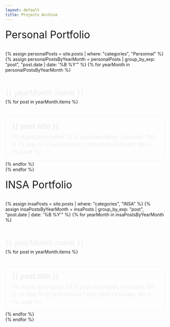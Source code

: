 ```yaml
---
layout: default
title: Projects Archive
---
```


<div class="projects-container">

  <!-- Personal Portfolio Section -->
  <p class="portfolio-title">Personal Portfolio</p>
  {% assign personalPosts = site.posts | where: "categories", "Personnal" %}
  {% assign personalPostsByYearMonth = personalPosts | group_by_exp: "post", "post.date | date: '%B %Y'" %}
  {% for yearMonth in personalPostsByYearMonth %}
    <p class="year-month fade-in">{{ yearMonth.name }}</p>
    <div class="projects-list">
      {% for post in yearMonth.items %}
        <div class="project-item fade-in" style="animation-delay: {{ forloop.index | times: 0.1 }}s;">
          <a href="{{ post.url }}" class="project-link">
            <h3 class="project-title">{{ post.title }}</h3>
            <p class="project-description">
              {% if post.description %}
                {{ post.description | truncate: 150 }}
              {% else %}
                {{ post.content | strip_html | truncate: 150 }}
              {% endif %}
            </p>
          </a>
        </div>
      {% endfor %}
    </div>
  {% endfor %}

  <!-- INSA Portfolio Section -->
  <p class="portfolio-title"> INSA Portfolio</p>
  {% assign insaPosts = site.posts | where: "categories", "INSA" %}
  {% assign insaPostsByYearMonth = insaPosts | group_by_exp: "post", "post.date | date: '%B %Y'" %}
  {% for yearMonth in insaPostsByYearMonth %}
    <p class="year-month fade-in">{{ yearMonth.name }}</p>
    <div class="projects-list">
      {% for post in yearMonth.items %}
        <div class="project-item fade-in" style="animation-delay: {{ forloop.index | times: 0.1 }}s;">
          <a href="{{ post.url }}" class="project-link">
            <h3 class="project-title">{{ post.title }}</h3>
            <p class="project-description">
              {% if post.description %}
                {{ post.description | truncate: 150 }}
              {% else %}
                {{ post.content | strip_html | truncate: 150 }}
              {% endif %}
            </p>
          </a>
        </div>
      {% endfor %}
    </div>
  {% endfor %}

</div>

<!-- CSS Styling -->
<style>
  /* General */
  .projects-container {
    max-width: 800px;
    margin: 0 auto;
  }

  .portfolio-title {
    font-size: 2rem;
    margin-top: 20px;
  }

  .year-month {
    font-size: 1.5rem;
    margin-top: 30px;
  }

  /* Projects List */
  .projects-list {
    display: flex;
    flex-direction: column;
    gap: 20px;
    margin-top: 20px;
  }

  .project-item {
    padding: 15px 20px;
    border: 1px solid var(--border-color, #444);
    border-radius: 12px;
    background: rgba(255, 255, 255, 0.02);
    transition: background-color 0.3s, border-color 0.3s;
  }

  .project-item:hover {
    background: rgba(255, 255, 255, 0.05);
    border-color: #7cc6fe;
  }

  .project-link {
    text-decoration: none;
    color: inherit;
    display: block;
  }

  .project-title {
    font-size: 1.4rem;
    margin: 0 0 8px;
    font-weight: 600;
  }

  .project-description {
    margin: 0;
    font-size: 1rem;
    line-height: 1.5;
  }

  /* Fade-in Animation */
  .fade-in {
    opacity: 0;
    transform: translateY(20px);
    animation: fadeInUp 0.6s ease forwards;
  }

  @keyframes fadeInUp {
    0% {
      opacity: 0;
      transform: translateY(20px);
    }
    100% {
      opacity: 1;
      transform: translateY(0);
    }
  }

  /* Responsive */
  @media (max-width: 600px) {
    .projects-container {
      padding: 15px;
    }

    .project-title {
      font-size: 1.2rem;
    }

    .project-description {
      font-size: 0.95rem;
    }
  }
</style>
